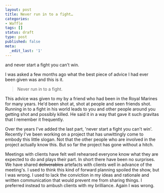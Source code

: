 ```yaml
---
layout: post
title: Never run in to a fight…
categories:
- Waffle
tags: []
status: draft
type: post
published: false
meta:
  _edit_last: '1'
---
```

<p>and never start a fight you can't win.</p>

<p>I was asked a few months ago what the best piece of advice I had ever been given was and this is it.</p>

<blockquote>
  <p>Never run in to a fight.</p>
</blockquote>

<p>This advice was given to my by a friend who had been in the Royal Marines for many years. He'd been shot at, shot at people and seen friends shot. Running in to a fight in his world leads to you and other people around you getting shot and possibly killed. He said it in a way that gave it such gravitas that I remember it frequently.</p>

<p>Over the years I've added the last part, 'never start a fight you can't win'. Recently I've been working on a project that has unwittingly come to embody this little slogan. Not that the other people who are involved in the project actually know this. But so far the project has gone without a hitch.</p>

<p>Meetings with clients have felt well rehearsed everyone know what they are expected to do and plays their part. In short there have been no surprises. We have shared <del>deliverables</del> artefacts with clients well in advance of the meeting's. I used to think this kind of forward planning spoiled the show, but I was wrong. I used to lack the conviction in my ideas and rationale and written communication that would prevent me from sharing things. I preferred instead to ambush clients with my brilliance. Again I was wrong.</p>
